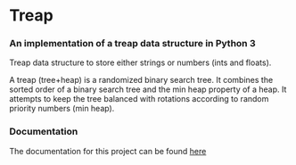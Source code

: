 # Treap

### An implementation of a treap data structure in Python 3

Treap data structure to store either strings or numbers (ints and floats).

A treap (tree+heap) is a randomized binary search tree. It combines the sorted order of a binary search tree and the min heap property 
of a heap. It attempts to keep the tree balanced with rotations according to random priority numbers (min heap).

### Documentation

The documentation for this project can be found [here](docs/Documentation.md)



